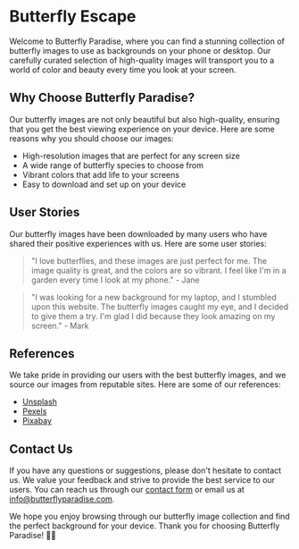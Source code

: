 <!--font:Dancing Script-->

# Butterfly Escape

Welcome to Butterfly Paradise, where you can find a stunning collection of butterfly images to use as backgrounds on your phone or desktop. Our carefully curated selection of high-quality images will transport you to a world of color and beauty every time you look at your screen.

## Why Choose Butterfly Paradise?

Our butterfly images are not only beautiful but also high-quality, ensuring that you get the best viewing experience on your device. Here are some reasons why you should choose our images:

- High-resolution images that are perfect for any screen size
- A wide range of butterfly species to choose from
- Vibrant colors that add life to your screens
- Easy to download and set up on your device

## User Stories

Our butterfly images have been downloaded by many users who have shared their positive experiences with us. Here are some user stories:

> "I love butterflies, and these images are just perfect for me. The image quality is great, and the colors are so vibrant. I feel like I'm in a garden every time I look at my phone." - Jane

> "I was looking for a new background for my laptop, and I stumbled upon this website. The butterfly images caught my eye, and I decided to give them a try. I'm glad I did because they look amazing on my screen." - Mark

## References

We take pride in providing our users with the best butterfly images, and we source our images from reputable sites. Here are some of our references:

- [Unsplash](https://unsplash.com/s/photos/butterfly)
- [Pexels](https://www.pexels.com/search/butterfly/)
- [Pixabay](https://pixabay.com/images/search/butterfly/)

## Contact Us

If you have any questions or suggestions, please don't hesitate to contact us. We value your feedback and strive to provide the best service to our users. You can reach us through our [contact form](#contact-form) or email us at [info@butterflyparadise.com](mailto:info@butterflyparadise.com).

We hope you enjoy browsing through our butterfly image collection and find the perfect background for your device. Thank you for choosing Butterfly Paradise! 🦋🌸

<!--

Write me content for website with wallpaper which alt text is:

"A close-up of a butterfly on a flower"

The name/title of the page should not be 1:1 copy of the alt text but rather a real content of the website which is using this wallpaper.

- Use markdown format 
- Start with heading
- Heading should be short and concise
- The content should look like a real website 
- The website should not be about the wallpaper, wallpaper is just a related background
- Heading should be contain work "wallpaper" or "background"
- Include real sections like references, contact, user stories, etc. use things relevant to the page purpose.
- Feel free to use structure like headings, bullets, numbering, blockquotes, paragraphs, horizontal lines, etc.
- You can use formatting like bold or _italic_
- You can include UTF-8 emojis
- Links should be only #hash anchors (and you can refer to the document itself)
- Do not include images


---


# Beautiful Butterfly Wallpaper for Your Home Screen

Welcome to our website where you can find the most stunning butterfly wallpaper for your phone or desktop. Our wallpapers are carefully selected to bring life and color to your screens, making them more vibrant and captivating.

## Why Choose Our Butterfly Wallpaper?

Our butterfly wallpaper is not only beautiful but also high-quality, ensuring that you get the best viewing experience on your device. Here are some reasons why you should choose our wallpapers:

- High-resolution images that are perfect for any screen size
- A wide range of butterfly species to choose from
- Vibrant colors that add life to your screens
- Easy to download and set up on your device

## User Stories

Our butterfly wallpaper has been downloaded by many users who have shared their positive experiences with us. Here are some user stories:

> "I love butterflies, and this wallpaper is just perfect for me. The image quality is great, and the colors are so vibrant. I feel like I'm in a garden every time I look at my phone." - Jane

> "I was looking for a new wallpaper for my laptop, and I stumbled upon this website. The butterfly wallpaper caught my eye, and I decided to give it a try. I'm glad I did because it looks amazing on my screen." - Mark

## References

We take pride in providing our users with the best butterfly wallpaper, and we source our images from reputable sites. Here are some of our references:

- [Unsplash](https://unsplash.com/s/photos/butterfly-wallpaper)
- [Pexels](https://www.pexels.com/search/butterfly%20wallpaper/)
- [Pixabay](https://pixabay.com/images/search/butterfly%20wallpaper/)

## Contact Us

If you have any questions or suggestions, please don't hesitate to contact us. We value your feedback and strive to provide the best service to our users. You can reach us through our [contact form](#contact-form) or email us at [info@butterflywallpaper.com](mailto:info@butterflywallpaper.com).

We hope you enjoy browsing through our butterfly wallpaper collection and find the perfect background for your device. Thank you for choosing us! 🦋🌸


---


Heading should not include word "wallpaper". The website should not be about the wallpaper itself, wallpaper is just a related background, rewrite whole content.


---


# Butterfly Paradise: A Colorful Escape for Your Screens

Welcome to Butterfly Paradise, where you can find a stunning collection of butterfly images to use as backgrounds on your phone or desktop. Our carefully curated selection of high-quality images will transport you to a world of color and beauty every time you look at your screen.

## Why Choose Butterfly Paradise?

Our butterfly images are not only beautiful but also high-quality, ensuring that you get the best viewing experience on your device. Here are some reasons why you should choose our images:

- High-resolution images that are perfect for any screen size
- A wide range of butterfly species to choose from
- Vibrant colors that add life to your screens
- Easy to download and set up on your device

## User Stories

Our butterfly images have been downloaded by many users who have shared their positive experiences with us. Here are some user stories:

> "I love butterflies, and these images are just perfect for me. The image quality is great, and the colors are so vibrant. I feel like I'm in a garden every time I look at my phone." - Jane

> "I was looking for a new background for my laptop, and I stumbled upon this website. The butterfly images caught my eye, and I decided to give them a try. I'm glad I did because they look amazing on my screen." - Mark

## References

We take pride in providing our users with the best butterfly images, and we source our images from reputable sites. Here are some of our references:

- [Unsplash](https://unsplash.com/s/photos/butterfly)
- [Pexels](https://www.pexels.com/search/butterfly/)
- [Pixabay](https://pixabay.com/images/search/butterfly/)

## Contact Us

If you have any questions or suggestions, please don't hesitate to contact us. We value your feedback and strive to provide the best service to our users. You can reach us through our [contact form](#contact-form) or email us at [info@butterflyparadise.com](mailto:info@butterflyparadise.com).

We hope you enjoy browsing through our butterfly image collection and find the perfect background for your device. Thank you for choosing Butterfly Paradise! 🦋🌸

-->
